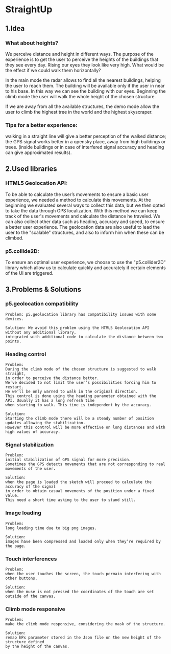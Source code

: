 # StraightUp

## 1.Idea

### What about heights?
We perceive distance and height in different ways.
The purpose of the experience is to get the user to perceive the heights of the buildings that they see every day. Rising our eyes they look like very high. What would be the effect if we could walk them horizontally?

In the main mode the radar allows to find all the nearest buildings, helping the user to reach them. The building will be available only if the user in near to his base. In this way we can see the building with our eyes. Beginning the climb mode the user will walk the whole height of the chosen structure.

If we are away from all the available structures, the demo mode allow the user to climb the highest tree in the world and the highest skyscraper.

### Tips for a better experience:
walking in a straight line will give a better perception of the walked distance;
the GPS signal works better in a opensky place, away from high buildings or trees.
            (inside buildings or in case of interfered signal accuracy and heading can give approximated results).

## 2.Used libraries

### HTML5 Geolocation API:

To be able to calculate the user’s movements to ensure a basic user experience, we needed a method to calculate this movements.
At the beginning we evaluated several ways to collect this data, but we then opted to take the data through GPS localization. With this method we can keep track of the user's movements and calculate the distance he traveled. We can also collect other data such as heading, accuracy and speed, to ensure a better user experience. The geolocation data are also useful to lead the user to the "scalable" structures, and also to inform him when these can be climbed.

### p5.collide2D:

To ensure an optimal user experience, we choose to use the "p5.collider2D" library which allow us to calculate quickly and accurately if certain elements of the UI are triggered.

## 3.Problems & Solutions

### p5.geolocation compatibility
```
Problem: p5.geolocation library has compatibility issues with some devices.
```
```
Solution: We avoid this problem using the HTML5 Geolocation API without any additional library, 
integrated with additional code to calculate the distance between two points.
```
### Heading control
```
Problem: 
During the climb mode of the chosen structure is suggested to walk straight, 
in order to perceive the distance better.
We’ve decided to not limit the user’s possibilities forcing him to restart. 
He we’ll be only warned to walk in the original direction. 
This control is done using the heading parameter obtained with the API. Usually it has a long refresh time 
when starting to walk. This time is independent by the accuracy. 
```
```
Solution: 
Starting the climb mode there will be a steady number of position updates allowing the stabilization. 
However this control will be more effective on long distances and with high values of accuracy. 
```
### Signal stabilization
```
Problem: 
initial stabilization of GPS signal for more precision. 
Sometimes the GPS detects movements that are not corresponding to real movements of the user.
```
```
Solution:
when the page is loaded the sketch will proceed to calculate the accuracy of the signal 
in order to obtain casual movements of the position under a fixed value. 
This need a short time asking to the user to stand still.
```
### Image loading
```
Problem: 
long loading time due to big png images.
```
```
Solution: 
images have been compressed and loaded only when they’re required by the page.
```
### Touch interferences
```
Problem: 
when the user touches the screen, the touch permain interfering with other buttons.
```
```
Solution: 
when the muse is not pressed the coordinates of the touch are set outside of the canvas.
```
### Climb mode responsive
```
Problem: 
make the climb mode responsive, considering the mask of the structure.
```
```
Solution: 
remap hPx parameter stored in the Json file on the new height of the structure defined 
by the height of the canvas.



